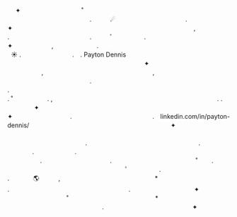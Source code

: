 　 ✦ 　　　　   　 　　　˚　　　　　　　　　　　　　　　　　　　　   　　　　　　　　　　　　　.　　　☄　　　　　　　　 　　　. 　　 　　　　　　　 ✦ 　　　　　　　　　　 　 ‍ ‍ ‍ ‍ 　　　　 　　　　　　　　　　　　,　　   　 .　　　　　　　　　　　　　.　　　ﾟ　  　　　.　　　　　　　　　　　　　✦ 　　　　　　,　　　　　　　.　　　　　　    　　　　 　　　　　　　　　　　　　　　　　　   ☀️ 
          . 　　　　　　　　.　.                                                         Payton Dennis      　   　　　　 　　　　　　　　　　　　　　       　   　　　　　　　　　　　　　　　　       　    ✦ 　   　　　,　　　　　　　　　　　  　　　　 　　,　　　 ‍ ‍ ‍ ‍ 　 　　　　　　　　　　　　.　　　　　 　　 　　　.　　　　　　　　　　　　　 　           　　　　　　　　　　　　　　　　　　　. ˚　　　 　   . ,　　　　　　　　　　　       　    　　　　　　　　　　　　　. .　　　  　　    ✦　  
          ✦　　　　 　　　　　.　　　　　　　　　　　　　.　linkedin.com/in/payton-dennis/　　　　　　　　　　　　　　 　　   　　　　　 ✦ 　　　　　　　         　        　　　　 　　 　　　　　　　 　　　　　.　　　　　　　　　　　　　　　　　　.　　　　　    　　. 　 　　　　　.　　　　 　　　　　   　　　　　.　　　　　　　　　　　.　　　　　　　　　　   　 　˚　　 .   　　　　　　　　　　　　　　　　　　　ﾟ　　　　　.　　　　　　　　　　　　　　　. 　　 　 🌎 ‍ ‍ ‍ ‍ ‍ ‍ ‍ ‍ ‍ ‍ ,　 　　　　　　　　　　　　　　* .　　　　　 　　　　　　　　　　　　　　.　　　　　　　　　　 ✦ 　　　　   　 　　　˚　　　　　　　　　　　　　　*　　　　　　   　　　　　　　　　　　　　　　.　　　　　　　　　　　　　　 ✦
